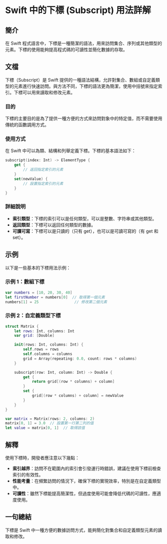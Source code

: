 <!--
Meta Description: # Swift 中的下標 (Subscript) 用法詳解 ## 簡介 在 Swift 程式語言中，下標是一種簡潔的語法，用來訪問集合、序列或其他類型的元素。下標的使用能夠提高程式碼的可讀性並簡化數據的存取。 ## 文檔 下標（Subscript）是 Swift 提供的一種語法結構，允許對集合、數組...
Meta Keywords: swift, columns, int, rows, matrix
-->

# Swift 中的下標 (Subscript) 用法詳解

## 簡介
在 Swift 程式語言中，下標是一種簡潔的語法，用來訪問集合、序列或其他類型的元素。下標的使用能夠提高程式碼的可讀性並簡化數據的存取。

## 文檔
下標（Subscript）是 Swift 提供的一種語法結構，允許對集合、數組或自定義類型的元素進行快速訪問。與方法不同，下標的語法更為簡潔，使用中括號來指定索引。下標可以用來讀取和修改元素。

### 目的
下標的主要目的是為了提供一種方便的方式來訪問對象中的特定值，而不需要使用傳統的函數調用方式。

### 使用方式
在 Swift 中可以為類、結構和列舉定義下標。下標的基本語法如下：

```swift
subscript(index: Int) -> ElementType {
    get {
        // 返回指定索引的元素
    }
    set(newValue) {
        // 設置指定索引的元素
    }
}
```

### 詳細說明
- **索引類型**：下標的索引可以是任何類型，可以是整數、字符串或其他類型。
- **返回類型**：下標可以返回任何類型的數據。
- **可讀可寫**：下標可以是只讀的（只有 get），也可以是可讀可寫的（有 get 和 set）。
  
## 示例
以下是一些基本的下標用法示例：

### 示例 1：數組下標
```swift
var numbers = [10, 20, 30, 40]
let firstNumber = numbers[0]  // 取得第一個元素
numbers[1] = 25                // 修改第二個元素
```

### 示例 2：自定義類型下標
```swift
struct Matrix {
    let rows: Int, columns: Int
    var grid: [Double]

    init(rows: Int, columns: Int) {
        self.rows = rows
        self.columns = columns
        grid = Array(repeating: 0.0, count: rows * columns)
    }

    subscript(row: Int, column: Int) -> Double {
        get {
            return grid[(row * columns) + column]
        }
        set {
            grid[(row * columns) + column] = newValue
        }
    }
}

var matrix = Matrix(rows: 2, columns: 2)
matrix[0, 1] = 3.0  // 設置第一行第二列的值
let value = matrix[0, 1]  // 取得該值
```

## 解釋
使用下標時，開發者應注意以下幾點：
- **索引越界**：訪問不在範圍內的索引會引發運行時錯誤，建議在使用下標前檢查索引的有效性。
- **性能考量**：在頻繁訪問的情況下，確保下標的實現效率，特別是在自定義類型中。
- **可讀性**：雖然下標能提高簡潔性，但過度使用可能會降低代碼的可讀性，應適度使用。

## 一句總結
下標是 Swift 中一種方便的數據訪問方式，能夠簡化對集合和自定義類型元素的讀取和修改。